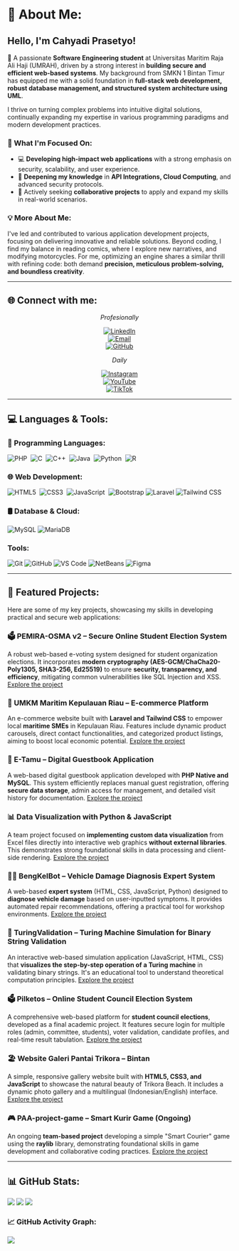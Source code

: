 # 💫 About Me:

## Hello, I'm Cahyadi Prasetyo!

👋 A passionate **Software Engineering student** at Universitas Maritim Raja Ali Haji (UMRAH), driven by a strong interest in **building secure and efficient web-based systems**. My background from SMKN 1 Bintan Timur has equipped me with a solid foundation in **full-stack web development, robust database management, and structured system architecture using UML**.

I thrive on turning complex problems into intuitive digital solutions, continually expanding my expertise in various programming paradigms and modern development practices.

### 🚀 What I'm Focused On:
- 💻 **Developing high-impact web applications** with a strong emphasis on security, scalability, and user experience.
- 🌱 **Deepening my knowledge** in **API Integrations, Cloud Computing**, and advanced security protocols.
- 🤝 Actively seeking **collaborative projects** to apply and expand my skills in real-world scenarios.

### 💡 More About Me:
I've led and contributed to various application development projects, focusing on delivering innovative and reliable solutions. Beyond coding, I find my balance in reading comics, where I explore new narratives, and modifying motorcycles. For me, optimizing an engine shares a similar thrill with refining code: both demand **precision, meticulous problem-solving, and boundless creativity**.

---

## 🌐 Connect with me:
<div align="center">

  *Profesionally*
  
  [![LinkedIn](https://img.shields.io/badge/LinkedIn-Connect%20Professionally-blue?style=for-the-badge&logo=linkedin)](https://linkedin.com/in/CahyadiPrasetyo)  
  [![Email](https://img.shields.io/badge/Email-Drop%20a%20Message-red?style=for-the-badge&logo=gmail)](mailto:cahyadi.informatics@gmail.com)  
  [![GitHub](https://img.shields.io/badge/GitHub-Follow%20My%20Work-black?style=for-the-badge&logo=github)](https://github.com/cahyadi240105)  

  *Daily*
  
  [![Instagram](https://img.shields.io/badge/-Instagram-E4405F?style=for-the-badge&logo=instagram&logoColor=white&label=Daily%20Life)](https://instagram.com/cahyadi_p24)  
  [![YouTube](https://img.shields.io/badge/-YouTube-FF0000?style=for-the-badge&logo=youtube&logoColor=white&label=Tutorials)](https://youtube.com/@Chdprasetyo)  
  [![TikTok](https://img.shields.io/badge/-TikTok-000000?style=for-the-badge&logo=tiktok&logoColor=white&label=Tech%20Shorts)](https://tiktok.com/@ChdPrstyo)  
</div>

---

## 💻 Languages & Tools:

### 🚀 Programming Languages:
![PHP](https://img.shields.io/badge/PHP-%23777BB4.svg?style=for-the-badge&logo=php&logoColor=white) 
![C](https://img.shields.io/badge/C-%2300599C.svg?style=for-the-badge&logo=c&logoColor=white) 
![C++](https://img.shields.io/badge/C%2B%2B-%2300599C.svg?style=for-the-badge&logo=c%2B%2B&logoColor=white) 
![Java](https://img.shields.io/badge/Java-%23ED8B00.svg?style=for-the-badge&logo=openjdk&logoColor=white) 
![Python](https://img.shields.io/badge/Python-3670A0?style=for-the-badge&logo=python&logoColor=ffdd54) 
![R](https://img.shields.io/badge/R-%23276DC3.svg?style=for-the-badge&logo=r&logoColor=white)

### 🌐 Web Development:
![HTML5](https://img.shields.io/badge/HTML5-%23E34F26.svg?style=for-the-badge&logo=html5&logoColor=white) 
![CSS3](https://img.shields.io/badge/CSS3-%231572B6.svg?style=for-the-badge&logo=css3&logoColor=white) 
![JavaScript](https://img.shields.io/badge/JavaScript-%23323330.svg?style=for-the-badge&logo=javascript&logoColor=%23F7DF1E) 
![Bootstrap](https://img.shields.io/badge/Bootstrap-%238511FA.svg?style=for-the-badge&logo=bootstrap&logoColor=white)
![Laravel](https://img.shields.io/badge/Laravel-%23FF2D20.svg?style=for-the-badge&logo=laravel&logoColor=white)
![Tailwind CSS](https://img.shields.io/badge/Tailwind_CSS-%2338B2AC.svg?style=for-the-badge&logo=tailwind-css&logoColor=white)

### 🛢️ Database & Cloud:
![MySQL](https://img.shields.io/badge/MySQL-4479A1.svg?style=for-the-badge&logo=mysql&logoColor=white)
![MariaDB](https://img.shields.io/badge/MariaDB-%23003545.svg?style=for-the-badge&logo=mariadb&logoColor=white)

### Tools:
![Git](https://img.shields.io/badge/Git-%23F05033.svg?style=for-the-badge&logo=git&logoColor=white)
![GitHub](https://img.shields.io/badge/GitHub-%23181717.svg?style=for-the-badge&logo=github&logoColor=white)
![VS Code](https://img.shields.io/badge/VS%20Code-%23007ACC.svg?style=for-the-badge&logo=visual-studio-code&logoColor=white)
![NetBeans](https://img.shields.io/badge/Apache%20NetBeans-%231B6AC6.svg?style=for-the-badge&logo=apache-netbeans-ide&logoColor=white)
![Figma](https://img.shields.io/badge/Figma-%23F24E1E.svg?style=for-the-badge&logo=figma&logoColor=white)

---

## 🚀 Featured Projects:

Here are some of my key projects, showcasing my skills in developing practical and secure web applications:

### 🗳️ PEMIRA-OSMA v2 – Secure Online Student Election System
A robust web-based e-voting system designed for student organization elections. It incorporates **modern cryptography (AES-GCM/ChaCha20-Poly1305, SHA3-256, Ed25519)** to ensure **security, transparency, and efficiency**, mitigating common vulnerabilities like SQL Injection and XSS.
[Explore the project](https://github.com/cahyadi240105/pemira-osma-v2.git)

### 🌊 UMKM Maritim Kepulauan Riau – E-commerce Platform
An e-commerce website built with **Laravel and Tailwind CSS** to empower local **maritime SMEs** in Kepulauan Riau. Features include dynamic product carousels, direct contact functionalities, and categorized product listings, aiming to boost local economic potential.
[Explore the project](https://github.com/cahyadi240105/umkm_maritim.git)

### 📝 E-Tamu – Digital Guestbook Application
A web-based digital guestbook application developed with **PHP Native and MySQL**. This system efficiently replaces manual guest registration, offering **secure data storage**, admin access for management, and detailed visit history for documentation.
[Explore the project](https://github.com/cahyadi240105/BukuE-tamu.git)

### 📊 Data Visualization with Python & JavaScript
A team project focused on **implementing custom data visualization** from Excel files directly into interactive web graphics **without external libraries**. This demonstrates strong foundational skills in data processing and client-side rendering.
[Explore the project](https://github.com/cahyadi240105/Final-Project.git)

### 🚗🔧 BengKelBot – Vehicle Damage Diagnosis Expert System
A web-based **expert system** (HTML, CSS, JavaScript, Python) designed to **diagnose vehicle damage** based on user-inputted symptoms. It provides automated repair recommendations, offering a practical tool for workshop environments.
[Explore the project](https://github.com/cahyadi240105/Bengkel-Bot.git)

### 🔁 TuringValidation – Turing Machine Simulation for Binary String Validation
An interactive web-based simulation application (JavaScript, HTML, CSS) that **visualizes the step-by-step operation of a Turing machine** in validating binary strings. It's an educational tool to understand theoretical computation principles.
[Explore the project](https://github.com/cahyadi240105/TuringValidation.git)

### 🗳️ Pilketos – Online Student Council Election System
A comprehensive web-based platform for **student council elections**, developed as a final academic project. It features secure login for multiple roles (admin, committee, students), voter validation, candidate profiles, and real-time result tabulation.
[Explore the project](https://github.com/cahyadi240105/PilKetos.git)

### 🏖️ Website Galeri Pantai Trikora – Bintan
A simple, responsive gallery website built with **HTML5, CSS3, and JavaScript** to showcase the natural beauty of Trikora Beach. It includes a dynamic photo gallery and a multilingual (Indonesian/English) interface.
[Explore the project](https://github.com/cahyadi240105/Traveller.git)

### 🎮 PAA-project-game – Smart Kurir Game (Ongoing)
An ongoing **team-based project** developing a simple "Smart Courier" game using the **raylib** library, demonstrating foundational skills in game development and collaborative coding practices.
[Explore the project](https://github.com/cahyadi240105/PAA-project-game.git)

---

## 📊 GitHub Stats:

![](https://github-readme-stats.vercel.app/api?username=cahyadi240105&theme=react&hide_border=true&include_all_commits=true&count_private=false)
![](https://nirzak-streak-stats.vercel.app/?user=cahyadi240105&theme=react&hide_border=true)
![](https://github-readme-stats.vercel.app/api/top-langs/?username=cahyadi240105&theme=react&hide_border=true&include_all_commits=true&count_private=false&layout=compact)

### 📈 GitHub Activity Graph:
![](https://github-readme-activity-graph.vercel.app/graph?username=cahyadi240105&theme=react&hide_border=true&area=true&color=61dafb)
